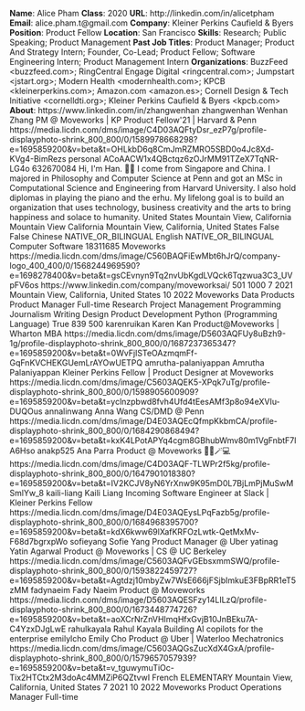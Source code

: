 **Name**: Alice Pham
**Class**: 2020
**URL**: http://linkedin\.com/in/alicetpham
**Email**: alice\.pham\.t@gmail\.com
**Company**: Kleiner Perkins Caufield & Byers
**Position**: Product Fellow
**Location**: San Francisco
**Skills**: Research; Public Speaking; Product Management
**Past Job Titles**: Product Manager; Product And Strategy Intern; Founder, Co\-Lead; Product Fellow; Software Engineering Intern; Product Management Intern
**Organizations**: BuzzFeed <buzzfeed\.com>; RingCentral Engage Digital <ringcentral\.com>; Jumpstart <jstart\.org>; Modern Health <modernhealth\.com>; KPCB <kleinerperkins\.com>; Amazon\.com <amazon\.es>; Cornell Design & Tech Initiative <cornelldti\.org>; Kleiner Perkins Caufield & Byers <kpcb\.com>
**About**: https://www\.linkedin\.com/in/zhangwenhan zhangwenhan Wenhan Zhang PM @ Moveworks | KP Product Fellow'21 | Harvard & Penn https://media\.licdn\.com/dms/image/C4D03AQFtyDsr\_ezP7g/profile\-displayphoto\-shrink\_800\_800/0/1589978668298?e=1695859200&v=beta&t=OHLkbD6q8CmJmRZMRO5SBD0o4Jc8Xd\-KVg4\-BimRezs personal ACoAACW1x4QBctqz6zOJrMM91TZeX7TqNR\-LG4o 632670084 Hi, I'm Han\. 🙂👋 I come from Singapore and China\. I majored in Philosophy and Computer Science at Penn and got an MSc in Computational Science and Engineering from Harvard University\. I also hold diplomas in playing the piano and the erhu\. My lifelong goal is to build an organization that uses technology, business creativity and the arts to bring happiness and solace to humanity\. United States Mountain View, California Mountain View California Mountain View, California, United States False False Chinese NATIVE\_OR\_BILINGUAL English NATIVE\_OR\_BILINGUAL Computer Software 18311685 Moveworks https://media\.licdn\.com/dms/image/C560BAQFiEwMbt6hJrQ/company\-logo\_400\_400/0/1568244969590?e=1698278400&v=beta&t=gsCEvnyn9Tq2nvUbKgdLVQck6Tqzwua3C3\_UVpFV6os https://www\.linkedin\.com/company/moveworksai/ 501 1000 7 2021 Mountain View, California, United States 10 2022 Moveworks Data Products Product Manager Full\-time Research Project Management Programming Journalism Writing Design Product Development Python \(Programming Language\) True 839 500 karenruikan Karen Kan Product@Moveworks | Wharton MBA https://media\.licdn\.com/dms/image/D5603AQFUy8uBzh9\-1g/profile\-displayphoto\-shrink\_800\_800/0/1687237365347?e=1695859200&v=beta&t=0WvFjISTeOAzmqmFf\-GqFnKVCHEKGUemLrAYOwUETPQ amrutha\-palaniyappan Amrutha Palaniyappan Kleiner Perkins Fellow | Product Designer at Moveworks https://media\.licdn\.com/dms/image/C5603AQEK5\-XPqk7uTg/profile\-displayphoto\-shrink\_800\_800/0/1598905600909?e=1695859200&v=beta&t=yclnzpbwd8fvh4Ufd4tEesAMf3p8o94eXVIu\-DUQOus annalinwang Anna Wang CS/DMD @ Penn https://media\.licdn\.com/dms/image/D4E03AQEcQfmpKkbmCA/profile\-displayphoto\-shrink\_800\_800/0/1684290868494?e=1695859200&v=beta&t=kxK4LPotAPYq4cgm8GBhubWmv80m1VgFnbtF7lA6Hso anakp525 Ana Parra Product @ Moveworks 👩🏻🪄💻 https://media\.licdn\.com/dms/image/C4D03AQF\-TLWPr2f5kg/profile\-displayphoto\-shrink\_800\_800/0/1647901018380?e=1695859200&v=beta&t=IV2KCJV8yN6YrXnw9K95mD0L7BjLmPjMuSwMSmlYw\_8 kaili\-liang Kaili Liang Incoming Software Engineer at Slack | Kleiner Perkins Fellow https://media\.licdn\.com/dms/image/D4E03AQEysLPqFazb5g/profile\-displayphoto\-shrink\_800\_800/0/1684968395700?e=1695859200&v=beta&t=kdX6kww69lXafKRFOzLwtk\-QetMxMv\-F68d7bgrxpWo sofieyang Sofie Yang Product Manager @ Uber yatinag Yatin Agarwal Product @ Moveworks | CS @ UC Berkeley https://media\.licdn\.com/dms/image/C5603AQFvGEbsxmmSWQ/profile\-displayphoto\-shrink\_800\_800/0/1593822459727?e=1695859200&v=beta&t=Agtdzj10mbyZw7WsE666jFSjbImkuE3FBpRR1eT5zMM fadynaeim Fady Naeim Product @ Moveworks https://media\.licdn\.com/dms/image/D5603AQESFzy14LILzQ/profile\-displayphoto\-shrink\_800\_800/0/1673448774726?e=1695859200&v=beta&t=aoXCrNrZnVHImqHfxGvjB10JnBEku7A\-C4YzxDJgLwE rahulkayala Rahul Kayala Building AI copilots for the enterprise emilylcho Emily Cho Product @ Uber | Waterloo Mechatronics https://media\.licdn\.com/dms/image/C5603AQGsZucXdX4GxA/profile\-displayphoto\-shrink\_800\_800/0/1579657057939?e=1695859200&v=beta&t=v\_tguwymuTiOc\-Tix2HTCtx2M3doAc4MMZiP6QZtvwI French ELEMENTARY Mountain View, California, United States 7 2021 10 2022 Moveworks Product Operations Manager Full\-time
